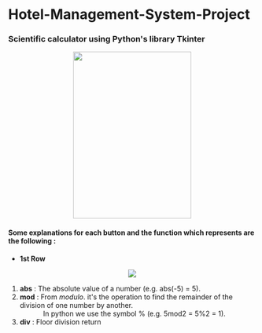 # Hotel-Management-System-Project

### Scientific calculator using Python's library Tkinter 

<p align="center">
   <img width="240" height="340"src="imgs/img1.png">
</p>

#### Some explanations for each button and the function which represents are the following : 

- **1st Row**
<p align="center">
   <img src="imgs/img2.png">
</p>
  
1. **abs** : The absolute value of a number (e.g. abs(-5) = 5).
2. **mod** : From *modulo*. it's the operation to find the remainder of the division of one number by another.  
&nbsp; &nbsp; &nbsp; &nbsp; &nbsp; &nbsp;  In python we use the symbol %  (e.g. 5mod2 = 5%2 = 1).  
3. **div** : Floor division return

